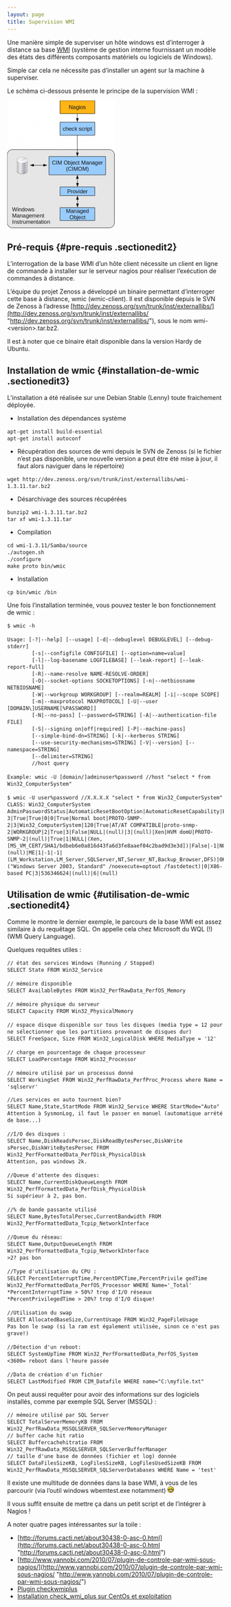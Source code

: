 ```yaml
---
layout: page
title: Supervision WMI
---
```


Une manière simple de superviser un hôte windows est d’interroger à
distance sa base
[WMI](http://fr.wikipedia.org/wiki/Windows_Management_Instrumentation "http://fr.wikipedia.org/wiki/Windows_Management_Instrumentation")
(système de gestion interne fournissant un modèle des états des
différents composants matériels ou logiciels de Windows).

Simple car cela ne nécessite pas d’installer un agent sur la machine à
superviser.

Le schéma ci-dessous présente le principe de la supervision WMI :

[![](../../assets/media/nagios/windows-client/nagios_wmi.png@w=250)](../../_detail/nagios/windows-client/nagios_wmi.png@id=nagios%253Awindows-client%253Asuperivision-wmi.html "nagios:windows-client:nagios_wmi.png")

Pré-requis {#pre-requis .sectionedit2}
----------

L’interrogation de la base WMI d’un hôte client nécessite un client en
ligne de commande à installer sur le serveur nagios pour réaliser
l’exécution de commandes à distance.

L’équipe du projet Zenoss a développé un binaire permettant d’interroger
cette base à distance, wmic (wmic-client). Il est disponible depuis le
SVN de Zenoss à l’adresse
[http://dev.zenoss.org/svn/trunk/inst/externallibs/](http://dev.zenoss.org/svn/trunk/inst/externallibs/ "http://dev.zenoss.org/svn/trunk/inst/externallibs/"),
sous le nom wmi-\<version\>.tar.bz2.

Il est à noter que ce binaire était disponible dans la version Hardy de
Ubuntu.

Installation de wmic {#installation-de-wmic .sectionedit3}
--------------------

L’installation a été réalisée sur une Debian Stable (Lenny) toute
fraichement déployée.

-   Installation des dépendances système

~~~
apt-get install build-essential
apt-get install autoconf
~~~

-   Récupération des sources de wmi depuis le SVN de Zenoss (si le
    fichier n’est pas disponible, une nouvelle version a peut être été
    mise à jour, il faut alors naviguer dans le répertoire)

~~~
wget http://dev.zenoss.org/svn/trunk/inst/externallibs/wmi-1.3.11.tar.bz2
~~~

-   Désarchivage des sources récupérées

~~~
bunzip2 wmi-1.3.11.tar.bz2
tar xf wmi-1.3.11.tar
~~~

-   Compilation

~~~
cd wmi-1.3.11/Samba/source
./autogen.sh
./configure
make proto bin/wmic
~~~

-   Installation

~~~
cp bin/wmic /bin
~~~

Une fois l’installation terminée, vous pouvez tester le bon
fonctionnement de wmic :

~~~
$ wmic -h

Usage: [-?|--help] [--usage] [-d|--debuglevel DEBUGLEVEL] [--debug-stderr]
        [-s|--configfile CONFIGFILE] [--option=name=value]
        [-l|--log-basename LOGFILEBASE] [--leak-report] [--leak-report-full]
        [-R|--name-resolve NAME-RESOLVE-ORDER]
        [-O|--socket-options SOCKETOPTIONS] [-n|--netbiosname NETBIOSNAME]
        [-W|--workgroup WORKGROUP] [--realm=REALM] [-i|--scope SCOPE]
        [-m|--maxprotocol MAXPROTOCOL] [-U|--user [DOMAIN\]USERNAME[%PASSWORD]]
        [-N|--no-pass] [--password=STRING] [-A|--authentication-file FILE]
        [-S|--signing on|off|required] [-P|--machine-pass]
        [--simple-bind-dn=STRING] [-k|--kerberos STRING]
        [--use-security-mechanisms=STRING] [-V|--version] [--namespace=STRING]
        [--delimiter=STRING]
        //host query

Example: wmic -U [domain/]adminuser%password //host "select * from Win32_ComputerSystem"

$ wmic -U user%password //X.X.X.X "select * from Win32_ComputerSystem"
CLASS: Win32_ComputerSystem
AdminPasswordStatus|AutomaticResetBootOption|AutomaticResetCapability|BootOptionOnLimit|BootOptionOnWatchDog|BootROMSupported|BootupState|Caption|ChassisBootupState|CreationClassName|CurrentTimeZone|DaylightInEffect|Description|DNSHostName|Domain|DomainRole|EnableDaylightSavingsTime|FrontPanelResetStatus|InfraredSupported|InitialLoadInfo|InstallDate|KeyboardPasswordStatus|LastLoadInfo|Manufacturer|Model|Name|NameFormat|NetworkServerModeEnabled|NumberOfProcessors|OEMLogoBitmap|OEMStringArray|PartOfDomain|PauseAfterReset|PowerManagementCapabilities|PowerManagementSupported|PowerOnPasswordStatus|PowerState|PowerSupplyState|PrimaryOwnerContact|PrimaryOwnerName|ResetCapability|ResetCount|ResetLimit|Roles|Status|SupportContactDescription|SystemStartupDelay|SystemStartupOptions|SystemStartupSetting|SystemType|ThermalState|TotalPhysicalMemory|UserName|WakeUpType|Workgroup
3|True|True|0|0|True|Normal boot|PROTO-SNMP-2|3|Win32_ComputerSystem|120|True|AT/AT COMPATIBLE|proto-snmp-2|WORKGROUP|2|True|3|False|NULL|(null)|3|(null)|Xen|HVM domU|PROTO-SNMP-2|(null)|True|1|NULL|(Xen,[MS_VM_CERT/SHA1/bdbeb6e0a816d43fa6d3fe8aaef04c2bad9d3e3d])|False|-1|NULL|False|3|0|3|(null)|ME|1|-1|-1|(LM_Workstation,LM_Server,SQLServer,NT,Server_NT,Backup_Browser,DFS)|OK|NULL|30|("Windows Server 2003, Standard" /noexecute=optout /fastdetect)|0|X86-based PC|3|536346624|(null)|6|(null)
~~~

Utilisation de wmic {#utilisation-de-wmic .sectionedit4}
-------------------

Comme le montre le dernier exemple, le parcours de la base WMI est assez
similaire à du requêtage SQL. On appelle cela chez Microsoft du WQL (!)
(WMI Query Language).

Quelques requêtes utiles :

~~~
// état des services Windows (Running / Stopped)
SELECT State FROM Win32_Service

// mémoire disponible
SELECT AvailableBytes FROM Win32_PerfRawData_PerfOS_Memory

// mémoire physique du serveur
SELECT Capacity FROM Win32_PhysicalMemory

// espace disque disponible sur tous les disques (media type = 12 pour ne sélectionner que les partitions provenant de disques dur)
SELECT FreeSpace, Size FROM Win32_LogicalDisk WHERE MediaType = '12'

// charge en pourcentage de chaque processeur
SELECT LoadPercentage FROM Win32_Processor

// mémoire utilisé par un processus donné
SELECT WorkingSet FROM Win32_PerfRawData_PerfProc_Process where Name = 'sqlservr'
~~~

~~~
//Les services en auto tournent bien?
SELECT Name,State,StartMode FROM Win32_Service WHERE StartMode="Auto"
Attention à SysmonLog, il faut le passer en manuel (automatique arrété de base...)

//I/O des disques :
SELECT Name,DiskReadsPersec,DiskReadBytesPersec,DiskWrite sPersec,DiskWriteBytesPersec FROM Win32_PerfFormattedData_PerfDisk_PhysicalDisk
Attention, pas windows 2k.

//Queue d'attente des disques:
SELECT Name,CurrentDiskQueueLength FROM Win32_PerfFormattedData_PerfDisk_PhysicalDisk
Si supérieur à 2, pas bon.

//% de bande passante utilisé
SELECT Name,BytesTotalPersec,CurrentBandwidth FROM Win32_PerfFormattedData_Tcpip_NetworkInterface

//Queue du réseau:
SELECT Name,OutputQueueLength FROM Win32_PerfFormattedData_Tcpip_NetworkInterface
>2? pas bon

//Type d'utilisation du CPU :
SELECT PercentInterruptTime,PercentDPCTime,PercentPrivile gedTime Win32_PerfFormattedData_PerfOS_Processor WHERE Name='_Total'
*PercentInterruptTime > 50%? trop d'I/O réseaux
*PercentPrivilegedTime > 20%? trop d'I/O disque!

//Utilisation du swap
SELECT AllocatedBaseSize,CurrentUsage FROM Win32_PageFileUsage
Pas bon le swap (si la ram est également utilisée, sinon ce n'est pas grave!)

//Détection d'un reboot:
SELECT SystemUpTime FROM Win32_PerfFormattedData_PerfOS_System
<3600= reboot dans l'heure passée

//Data de création d'un fichier
SELECT LastModified FROM CIM_Datafile WHERE name="C:\myfile.txt"
~~~

On peut aussi requêter pour avoir des informations sur des logiciels
installés, comme par exemple SQL Server (MSSQL) :

~~~
// mémoire utilisé par SQL Server
SELECT TotalServerMemoryKB FROM Win32_PerfRawData_MSSQLSERVER_SQLServerMemoryManager
// buffer cache hit ratio
SELECT Buffercachehitratio FROM Win32_PerfRawData_MSSQLSERVER_SQLServerBufferManager
// taille d'une base de données (fichier et log) donnée
SELECT DataFilesSizeKB, LogFilesSizeKB, LogFilesUsedSizeKB FROM Win32_PerfRawData_MSSQLSERVER_SQLServerDatabases WHERE Name = 'test'
~~~

Il existe une multitude de données dans la base WMI, à vous de les
parcourir (via l’outil windows wbemtest.exe notamment)
![:-D](../../lib/images/smileys/icon_biggrin.gif)

Il vous suffit ensuite de mettre ça dans un petit script et de
l’intégrer à Nagios !

A noter quatre pages intéressantes sur la toile :

-   [http://forums.cacti.net/about30438-0-asc-0.html](http://forums.cacti.net/about30438-0-asc-0.html "http://forums.cacti.net/about30438-0-asc-0.html")
-   [http://www.yannobi.com/2010/07/plugin-de-controle-par-wmi-sous-nagios/](http://www.yannobi.com/2010/07/plugin-de-controle-par-wmi-sous-nagios/ "http://www.yannobi.com/2010/07/plugin-de-controle-par-wmi-sous-nagios/")
-   [Plugin
    checkwmiplus](http://www.edcint.co.nz/checkwmiplus/ "http://www.edcint.co.nz/checkwmiplus/")
-   [Installation check\_wmi\_plus sur CentOs et
    exploitation](http://alexnogard.com/monitorer-windows-avec-nagios-centreon/ "http://alexnogard.com/monitorer-windows-avec-nagios-centreon/")